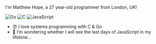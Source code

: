 I'm Matthew Hope, a 27 year-old programmer from London, UK!

![Go](https://img.shields.io/badge/--2b2b2b?&logo=Go)
![C](https://img.shields.io/badge/--000?&logo=C)
![JavaScript](https://img.shields.io/badge/--2b2b2b?&logo=Javascript)

- 😍 I love systems programming with C & Go
- 🤔 I’m wondering whether I will see the last days of JavaScript in my lifetime...
